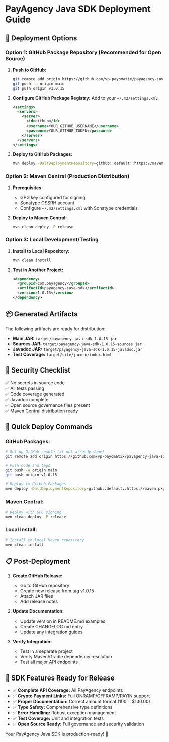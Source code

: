 # PayAgency Java SDK Deployment Guide

## 🚀 Deployment Options

### Option 1: GitHub Package Repository (Recommended for Open Source)

1. **Push to GitHub:**

   ```bash
   git remote add origin https://github.com/vp-payomatix/payagency-java-sdk.git
   git push -u origin main
   git push origin v1.0.15
   ```

2. **Configure GitHub Package Registry:**
   Add to your `~/.m2/settings.xml`:

   ```xml
   <settings>
     <servers>
       <server>
         <id>github</id>
         <username>YOUR_GITHUB_USERNAME</username>
         <password>YOUR_GITHUB_TOKEN</password>
       </server>
     </servers>
   </settings>
   ```

3. **Deploy to GitHub Packages:**
   ```bash
   mvn deploy -DaltDeploymentRepository=github::default::https://maven.pkg.github.com/vp-payomatix/payagency-java-sdk
   ```

### Option 2: Maven Central (Production Distribution)

1. **Prerequisites:**

   - GPG key configured for signing
   - Sonatype OSSRH account
   - Configure `~/.m2/settings.xml` with Sonatype credentials

2. **Deploy to Maven Central:**
   ```bash
   mvn clean deploy -P release
   ```

### Option 3: Local Development/Testing

1. **Install to Local Repository:**

   ```bash
   mvn clean install
   ```

2. **Test in Another Project:**
   ```xml
   <dependency>
     <groupId>com.payagency</groupId>
     <artifactId>payagency-java-sdk</artifactId>
     <version>1.0.15</version>
   </dependency>
   ```

## 📦 Generated Artifacts

The following artifacts are ready for distribution:

- **Main JAR:** `target/payagency-java-sdk-1.0.15.jar`
- **Sources JAR:** `target/payagency-java-sdk-1.0.15-sources.jar`
- **Javadoc JAR:** `target/payagency-java-sdk-1.0.15-javadoc.jar`
- **Test Coverage:** `target/site/jacoco/index.html`

## 🔐 Security Checklist

✅ No secrets in source code  
✅ All tests passing  
✅ Code coverage generated  
✅ Javadoc complete  
✅ Open source governance files present  
✅ Maven Central distribution ready

## 🚀 Quick Deploy Commands

### GitHub Packages:

```bash
# Set up GitHub remote (if not already done)
git remote add origin https://github.com/vp-payomatix/payagency-java-sdk.git

# Push code and tags
git push -u origin main
git push origin v1.0.15

# Deploy to GitHub Packages
mvn deploy -DaltDeploymentRepository=github::default::https://maven.pkg.github.com/vp-payomatix/payagency-java-sdk
```

### Maven Central:

```bash
# Deploy with GPG signing
mvn clean deploy -P release
```

### Local Install:

```bash
# Install to local Maven repository
mvn clean install
```

## 📋 Post-Deployment

1. **Create GitHub Release:**

   - Go to GitHub repository
   - Create new release from tag v1.0.15
   - Attach JAR files
   - Add release notes

2. **Update Documentation:**

   - Update version in README.md examples
   - Create CHANGELOG.md entry
   - Update any integration guides

3. **Verify Integration:**
   - Test in a separate project
   - Verify Maven/Gradle dependency resolution
   - Test all major API endpoints

## 🎯 SDK Features Ready for Release

- ✅ **Complete API Coverage:** All PayAgency endpoints
- ✅ **Crypto Payment Links:** Full ONRAMP/OFFRAMP/PAYIN support
- ✅ **Proper Documentation:** Correct amount format (100 = $100.00)
- ✅ **Type Safety:** Comprehensive type definitions
- ✅ **Error Handling:** Robust exception management
- ✅ **Test Coverage:** Unit and integration tests
- ✅ **Open Source Ready:** Full governance and security validation

Your PayAgency Java SDK is production-ready! 🎉
